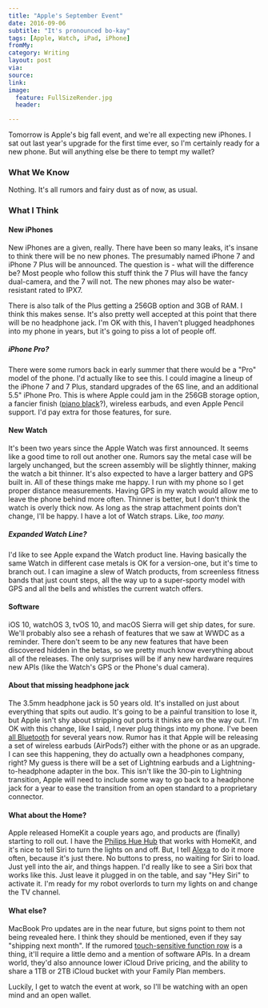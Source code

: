 ```yaml
---
title: "Apple's September Event"
date: 2016-09-06
subtitle: "It's pronounced bo-kay"
tags: [Apple, Watch, iPad, iPhone]
fromMy: 
category: Writing
layout: post
via: 
source: 
link: 
image:
  feature: FullSizeRender.jpg
  header:

---
```


Tomorrow is Apple's big fall event, and we're all expecting new iPhones. I sat out last year's upgrade for the first time ever, so I'm certainly ready for a new phone. But will anything else be there to tempt my wallet?

### What We Know

Nothing. It's all rumors and fairy dust as of now, as usual.

<!-- more -->

### What I Think

#### New iPhones

New iPhones are a given, really. There have been so many leaks, it's insane to think there will be no new phones. The presumably named iPhone 7 and iPhone 7 Plus will be announced.  The question is - what will the difference be? Most people who follow this stuff think the 7 Plus will have the fancy dual-camera, and the 7 will not. The new phones may also be water-resistant rated to IPX7.

There is also talk of the Plus getting a 256GB option and 3GB of RAM. I think this makes sense. It's also pretty well accepted at this point that there will be no headphone jack. I'm OK with this, I haven't plugged headphones into my phone in years, but it's going to piss a lot of people off.

##### iPhone Pro?
There were some rumors back in early summer that there would be a "Pro" model of the phone. I'd actually like to see this. I could imagine a lineup of the iPhone 7 and 7 Plus, standard upgrades of the 6S line, and an additional 5.5" iPhone Pro. This is where Apple could jam in the 256GB storage option, a fancier finish ([piano black][5]?), wireless earbuds, and even Apple Pencil support. I'd pay extra for those features, for sure.

#### New Watch

It's been two years since the Apple Watch was first announced. It seems like a good time to roll out another one. Rumors say the metal case will be largely unchanged, but the screen assembly will be slightly thinner, making the watch a bit thinner. It's also expected to have a larger battery and GPS built in. All of these things make me happy. I run with my phone so I get proper distance measurements. Having GPS in my watch would allow me to leave the phone behind more often. Thinner is better, but I don't think the watch is overly thick now. As long as the strap attachment points don't change, I'll be happy. I have a lot of Watch straps. Like, _too many._

##### Expanded Watch Line?

I'd like to see Apple expand the Watch product line. Having basically the same Watch in different case metals is OK for a version-one, but it's time to branch out. I can imagine a slew of Watch products, from screenless fitness bands that just count steps, all the way up to a super-sporty model with GPS and all the bells and whistles the current watch offers. 

#### Software

iOS 10, watchOS 3, tvOS 10, and macOS Sierra will get ship dates, for sure. We'll probably also see a rehash of features that we saw at WWDC as a reminder. There don't seem to be any new features that have been discovered hidden in the betas, so we pretty much know everything about all of the releases. The only surprises will be if any new hardware requires new APIs (like the Watch's GPS or the Phone's dual camera). 

#### About that missing headphone jack

The 3.5mm headphone jack is 50 years old. It's installed on just about everything that spits out audio. It's going to be a painful transition to lose it, but Apple isn't shy about stripping out ports it thinks are on the way out. I'm OK with this change, like I said, I never plug things into my phone. I've been [all Bluetooth][2] for several years now. Rumor has it that Apple will be releasing a set of wireless earbuds (AirPods?) either with the phone or as an upgrade. I can see this happening, they do actually own a headphones company, right? My guess is there will be a set of Lightning earbuds and a Lightning-to-headphone adapter in the box. This isn't like the 30-pin to Lightning transition, Apple will need to include some way to go back to a headphone jack for a year to ease the transition from an open standard to a proprietary connector.

#### What about the Home?

Apple released HomeKit a couple years ago, and products are (finally) starting to roll out. I have the [Philips Hue Hub][3] that works with HomeKit, and it's nice to tell Siri to turn the lights on and off. But, I tell [Alexa][4] to do it more often, because it's just there. No buttons to press, no waiting for Siri to load. Just yell into the air, and things happen. I'd really like to see a Siri box that works like this.  Just leave it plugged in on the table, and say "Hey Siri" to activate it. I'm ready for my robot overlords to turn my lights on and change the TV channel.

#### What else?

MacBook Pro updates are in the near future, but signs point to them not being revealed here. I think they should be mentioned, even if they say "shipping next month". If the rumored [touch-sensitive function row][1] is a thing, it'll require a little demo and a mention of software APIs. In a dream world, they'd also announce lower iCloud Drive pricing, and the ability to share a 1TB or 2TB iCloud bucket with your Family Plan members.


Luckily, I get to watch the event at work, so I'll be watching with an open mind and an open wallet.

[1]: https://9to5mac.com/2016/06/28/roundup-apples-new-macbook-pro-oled-usb-c/
[2]: http://amzn.to/2c2bkHV
[3]: http://amzn.to/2cyQbrD
[4]: http://amzn.to/2cyTHzd
[5]: http://www.macrumors.com/2016/09/03/iphone-7-5-colors-ipx7-12mp-cameras/
